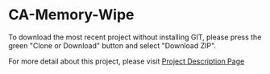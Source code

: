 # CA-Memory-Wipe

To download the most recent project without installing GIT, please press the green "Clone or Download" button and select "Download ZIP".

For more detail about this project, please visit <a href="http://tibbo.com/programmable/applications/examples/memory_wipe.html" target="_blank">Project Description Page</a>
